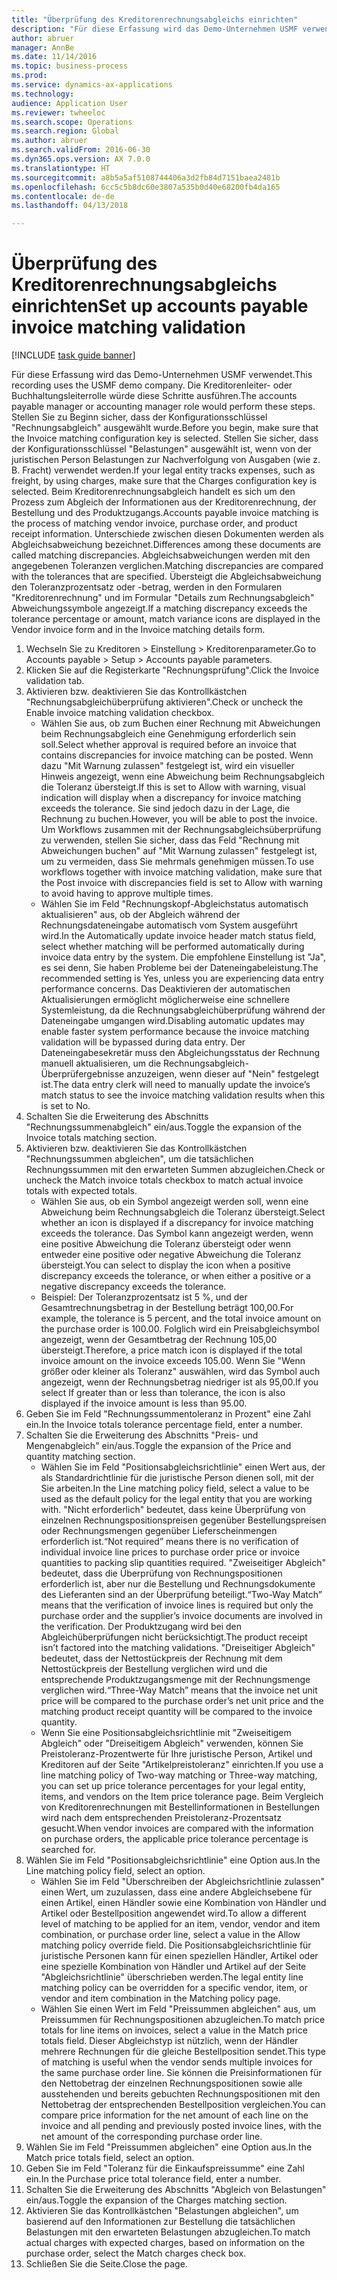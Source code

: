 ```yaml
--- 
title: "Überprüfung des Kreditorenrechnungsabgleichs einrichten"
description: "Für diese Erfassung wird das Demo-Unternehmen USMF verwendet."
author: abruer
manager: AnnBe
ms.date: 11/14/2016
ms.topic: business-process
ms.prod: 
ms.service: dynamics-ax-applications
ms.technology: 
audience: Application User
ms.reviewer: twheeloc
ms.search.scope: Operations
ms.search.region: Global
ms.author: abruer
ms.search.validFrom: 2016-06-30
ms.dyn365.ops.version: AX 7.0.0
ms.translationtype: HT
ms.sourcegitcommit: a8b5a5af5108744406a3d2fb84d7151baea2481b
ms.openlocfilehash: 6cc5c5b8dc60e3807a535b0d40e68200fb4da165
ms.contentlocale: de-de
ms.lasthandoff: 04/13/2018

---
```


# <a name="set-up-accounts-payable-invoice-matching-validation"></a><span data-ttu-id="34167-103">Überprüfung des Kreditorenrechnungsabgleichs einrichten</span><span class="sxs-lookup"><span data-stu-id="34167-103">Set up accounts payable invoice matching validation</span></span>

[!INCLUDE [task guide banner](../../includes/task-guide-banner.md)]

<span data-ttu-id="34167-104">Für diese Erfassung wird das Demo-Unternehmen USMF verwendet.</span><span class="sxs-lookup"><span data-stu-id="34167-104">This recording uses the USMF demo company.</span></span> <span data-ttu-id="34167-105">Die Kreditorenleiter- oder Buchhaltungsleiterrolle würde diese Schritte ausführen.</span><span class="sxs-lookup"><span data-stu-id="34167-105">The accounts payable manager or accounting manager role would perform these steps.</span></span> <span data-ttu-id="34167-106">Stellen Sie zu Beginn sicher, dass der Konfigurationsschlüssel "Rechnungsabgleich" ausgewählt wurde.</span><span class="sxs-lookup"><span data-stu-id="34167-106">Before you begin, make sure that the Invoice matching configuration key is selected.</span></span> <span data-ttu-id="34167-107">Stellen Sie sicher, dass der Konfigurationsschlüssel "Belastungen" ausgewählt ist, wenn von der juristischen Person Belastungen zur Nachverfolgung von Ausgaben (wie z. B. Fracht) verwendet werden.</span><span class="sxs-lookup"><span data-stu-id="34167-107">If your legal entity tracks expenses, such as freight, by using charges, make sure that the Charges configuration key is selected.</span></span>  <span data-ttu-id="34167-108">Beim Kreditorenrechnungsabgleich handelt es sich um den Prozess zum Abgleich der Informationen aus der Kreditorenrechnung, der Bestellung und des Produktzugangs.</span><span class="sxs-lookup"><span data-stu-id="34167-108">Accounts payable invoice matching is the process of matching vendor invoice, purchase order, and product receipt information.</span></span> <span data-ttu-id="34167-109">Unterschiede zwischen diesen Dokumenten werden als Abgleichsabweichung bezeichnet.</span><span class="sxs-lookup"><span data-stu-id="34167-109">Differences among these documents are called matching discrepancies.</span></span> <span data-ttu-id="34167-110">Abgleichsabweichungen werden mit den angegebenen Toleranzen verglichen.</span><span class="sxs-lookup"><span data-stu-id="34167-110">Matching discrepancies are compared with the tolerances that are specified.</span></span> <span data-ttu-id="34167-111">Übersteigt die Abgleichsabweichung den Toleranzprozentsatz oder -betrag, werden in den Formularen "Kreditorenrechnung" und im Formular "Details zum Rechnungsabgleich" Abweichungssymbole angezeigt.</span><span class="sxs-lookup"><span data-stu-id="34167-111">If a matching discrepancy exceeds the tolerance percentage or amount, match variance icons are displayed in the Vendor invoice form and in the Invoice matching details form.</span></span>

1. <span data-ttu-id="34167-112">Wechseln Sie zu Kreditoren > Einstellung > Kreditorenparameter.</span><span class="sxs-lookup"><span data-stu-id="34167-112">Go to Accounts payable > Setup > Accounts payable parameters.</span></span>
2. <span data-ttu-id="34167-113">Klicken Sie auf die Registerkarte "Rechnungsprüfung".</span><span class="sxs-lookup"><span data-stu-id="34167-113">Click the Invoice validation tab.</span></span>
3. <span data-ttu-id="34167-114">Aktivieren bzw. deaktivieren Sie das Kontrollkästchen "Rechnungsabgleichüberprüfung aktivieren".</span><span class="sxs-lookup"><span data-stu-id="34167-114">Check or uncheck the Enable invoice matching validation checkbox.</span></span>
    * <span data-ttu-id="34167-115">Wählen Sie aus, ob zum Buchen einer Rechnung mit Abweichungen beim Rechnungsabgleich eine Genehmigung erforderlich sein soll.</span><span class="sxs-lookup"><span data-stu-id="34167-115">Select whether approval is required before an invoice that contains discrepancies for invoice matching can be posted.</span></span> <span data-ttu-id="34167-116">Wenn dazu "Mit Warnung zulassen" festgelegt ist, wird ein visueller Hinweis angezeigt, wenn eine Abweichung beim Rechnungsabgleich die Toleranz übersteigt.</span><span class="sxs-lookup"><span data-stu-id="34167-116">If this is set to Allow with warning, visual indication will display when a discrepancy for invoice matching exceeds the tolerance.</span></span> <span data-ttu-id="34167-117">Sie sind jedoch dazu in der Lage, die Rechnung zu buchen.</span><span class="sxs-lookup"><span data-stu-id="34167-117">However, you will be able to post the invoice.</span></span> <span data-ttu-id="34167-118">Um Workflows zusammen mit der Rechnungsabgleichsüberprüfung zu verwenden, stellen Sie sicher, dass das Feld "Rechnung mit Abweichungen buchen" auf "Mit Warnung zulassen" festgelegt ist, um zu vermeiden, dass Sie mehrmals genehmigen müssen.</span><span class="sxs-lookup"><span data-stu-id="34167-118">To use workflows together with invoice matching validation, make sure that the Post invoice with discrepancies field is set to Allow with warning to avoid having to approve multiple times.</span></span>  
    * <span data-ttu-id="34167-119">Wählen Sie im Feld "Rechnungskopf-Abgleichstatus automatisch aktualisieren" aus, ob der Abgleich während der Rechnungsdateneingabe automatisch vom System ausgeführt wird.</span><span class="sxs-lookup"><span data-stu-id="34167-119">In the Automatically update invoice header match status field, select whether matching will be performed automatically during invoice data entry by the system.</span></span> <span data-ttu-id="34167-120">Die empfohlene Einstellung ist "Ja", es sei denn, Sie haben Probleme bei der Dateneingabeleistung.</span><span class="sxs-lookup"><span data-stu-id="34167-120">The recommended setting is Yes, unless you are experiencing data entry performance concerns.</span></span> <span data-ttu-id="34167-121">Das Deaktivieren der automatischen Aktualisierungen ermöglicht möglicherweise eine schnellere Systemleistung, da die Rechnungsabgleichüberprüfung während der Dateneingabe umgangen wird.</span><span class="sxs-lookup"><span data-stu-id="34167-121">Disabling automatic updates may enable faster system performance because the invoice matching validation will be bypassed during data entry.</span></span> <span data-ttu-id="34167-122">Der Dateneingabesekretär muss den Abgleichungsstatus der Rechnung manuell aktualisieren, um die Rechnungsabgleich-Überprüfergebnisse anzuzeigen, wenn dieser auf "Nein" festgelegt ist.</span><span class="sxs-lookup"><span data-stu-id="34167-122">The data entry clerk will need to manually update the invoice’s match status to see the invoice matching validation results when this is set to No.</span></span>  
4. <span data-ttu-id="34167-123">Schalten Sie die Erweiterung des Abschnitts "Rechnungssummenabgleich" ein/aus.</span><span class="sxs-lookup"><span data-stu-id="34167-123">Toggle the expansion of the Invoice totals matching section.</span></span>
5. <span data-ttu-id="34167-124">Aktivieren bzw. deaktivieren Sie das Kontrollkästchen "Rechnungssummen abgleichen", um die tatsächlichen Rechnungssummen mit den erwarteten Summen abzugleichen.</span><span class="sxs-lookup"><span data-stu-id="34167-124">Check or uncheck the Match invoice totals checkbox to match actual invoice totals with expected totals.</span></span>
    * <span data-ttu-id="34167-125">Wählen Sie aus, ob ein Symbol angezeigt werden soll, wenn eine Abweichung beim Rechnungsabgleich die Toleranz übersteigt.</span><span class="sxs-lookup"><span data-stu-id="34167-125">Select whether an icon is displayed if a discrepancy for invoice matching exceeds the tolerance.</span></span> <span data-ttu-id="34167-126">Das Symbol kann angezeigt werden, wenn eine positive Abweichung die Toleranz übersteigt oder wenn entweder eine positive oder negative Abweichung die Toleranz übersteigt.</span><span class="sxs-lookup"><span data-stu-id="34167-126">You can select to display the icon when a positive discrepancy exceeds the tolerance, or when either a positive or a negative discrepancy exceeds the tolerance.</span></span>  
    * <span data-ttu-id="34167-127">Beispiel: Der Toleranzprozentsatz ist 5 %, und der Gesamtrechnungsbetrag in der Bestellung beträgt 100,00.</span><span class="sxs-lookup"><span data-stu-id="34167-127">For example, the tolerance is 5 percent, and the total invoice amount on the purchase order is 100.00.</span></span> <span data-ttu-id="34167-128">Folglich wird ein Preisabgleichsymbol angezeigt, wenn der Gesamtbetrag der Rechnung 105,00 übersteigt.</span><span class="sxs-lookup"><span data-stu-id="34167-128">Therefore, a price match icon is displayed if the total invoice amount on the invoice exceeds 105.00.</span></span> <span data-ttu-id="34167-129">Wenn Sie "Wenn größer oder kleiner als Toleranz" auswählen, wird das Symbol auch angezeigt, wenn der Rechnungsbetrag niedriger ist als 95,00.</span><span class="sxs-lookup"><span data-stu-id="34167-129">If you select If greater than or less than tolerance, the icon is also displayed if the invoice amount is less than 95.00.</span></span>  
6. <span data-ttu-id="34167-130">Geben Sie im Feld "Rechnungssummentoleranz in Prozent" eine Zahl ein.</span><span class="sxs-lookup"><span data-stu-id="34167-130">In the Invoice totals tolerance percentage field, enter a number.</span></span>
7. <span data-ttu-id="34167-131">Schalten Sie die Erweiterung des Abschnitts "Preis- und Mengenabgleich" ein/aus.</span><span class="sxs-lookup"><span data-stu-id="34167-131">Toggle the expansion of the Price and quantity matching section.</span></span>
    * <span data-ttu-id="34167-132">Wählen Sie im Feld "Positionsabgleichsrichtlinie" einen Wert aus, der als Standardrichtlinie für die juristische Person dienen soll, mit der Sie arbeiten.</span><span class="sxs-lookup"><span data-stu-id="34167-132">In the Line matching policy field, select a value to be used as the default policy for the legal entity that you are working with.</span></span> <span data-ttu-id="34167-133">"Nicht erforderlich" bedeutet, dass keine Überprüfung von einzelnen Rechnungspositionspreisen gegenüber Bestellungspreisen oder Rechnungsmengen gegenüber Lieferscheinmengen erforderlich ist.</span><span class="sxs-lookup"><span data-stu-id="34167-133">“Not required” means there is no verification of individual invoice line prices to purchase order price or invoice quantities to packing slip quantities required.</span></span> <span data-ttu-id="34167-134">"Zweiseitiger Abgleich" bedeutet, dass die Überprüfung von Rechnungspositionen erforderlich ist, aber nur die Bestellung und Rechnungsdokumente des Lieferanten sind an der Überprüfung beteiligt.</span><span class="sxs-lookup"><span data-stu-id="34167-134">“Two-Way Match” means that the verification of invoice lines is required but only the purchase order and the supplier’s invoice documents are involved in the verification.</span></span> <span data-ttu-id="34167-135">Der Produktzugang wird bei den Abgleichüberprüfungen nicht berücksichtigt.</span><span class="sxs-lookup"><span data-stu-id="34167-135">The product receipt isn’t factored into the matching validations.</span></span> <span data-ttu-id="34167-136">"Dreiseitiger Abgleich" bedeutet, dass der Nettostückpreis der Rechnung mit dem Nettostückpreis der Bestellung verglichen wird und die entsprechende Produktzugangsmenge mit der Rechnungsmenge verglichen wird.</span><span class="sxs-lookup"><span data-stu-id="34167-136">“Three-Way Match” means that the invoice net unit price will be compared to the purchase order’s net unit price and the matching product receipt quantity will be compared to the invoice quantity.</span></span>  
    * <span data-ttu-id="34167-137">Wenn Sie eine Positionsabgleichsrichtlinie mit "Zweiseitigem Abgleich" oder "Dreiseitigem Abgleich" verwenden, können Sie Preistoleranz-Prozentwerte für Ihre juristische Person, Artikel und Kreditoren auf der Seite "Artikelpreistoleranz" einrichten.</span><span class="sxs-lookup"><span data-stu-id="34167-137">If you use a line matching policy of Two-way matching or Three-way matching, you can set up price tolerance percentages for your legal entity, items, and vendors on the Item price tolerance page.</span></span> <span data-ttu-id="34167-138">Beim Vergleich von Kreditorenrechnungen mit Bestellinformationen in Bestellungen wird nach dem entsprechenden Preistoleranz-Prozentsatz gesucht.</span><span class="sxs-lookup"><span data-stu-id="34167-138">When vendor invoices are compared with the information on purchase orders, the applicable price tolerance percentage is searched for.</span></span>  
8. <span data-ttu-id="34167-139">Wählen Sie im Feld "Positionsabgleichsrichtlinie" eine Option aus.</span><span class="sxs-lookup"><span data-stu-id="34167-139">In the Line matching policy field, select an option.</span></span>
    * <span data-ttu-id="34167-140">Wählen Sie im Feld "Überschreiben der Abgleichsrichtlinie zulassen" einen Wert, um zuzulassen, dass eine andere Abgleichsebene für einen Artikel, einen Händler sowie eine Kombination von Händler und Artikel oder Bestellposition angewendet wird.</span><span class="sxs-lookup"><span data-stu-id="34167-140">To allow a different level of matching to be applied for an item, vendor, vendor and item combination, or purchase order line, select a value in the Allow matching policy override field.</span></span> <span data-ttu-id="34167-141">Die Positionsabgleichsrichtlinie für juristische Personen kann für einen speziellen Händler, Artikel oder eine spezielle Kombination von Händler und Artikel auf der Seite "Abgleichsrichtlinie" überschrieben werden.</span><span class="sxs-lookup"><span data-stu-id="34167-141">The legal entity line matching policy can be overridden for a specific vendor, item, or vendor and item combination in the Matching policy page.</span></span>  
    * <span data-ttu-id="34167-142">Wählen Sie einen Wert im Feld "Preissummen abgleichen" aus, um Preissummen für Rechnungspositionen abzugleichen.</span><span class="sxs-lookup"><span data-stu-id="34167-142">To match price totals for line items on invoices, select a value in the Match price totals field.</span></span> <span data-ttu-id="34167-143">Dieser Abgleichstyp ist nützlich, wenn der Händler mehrere Rechnungen für die gleiche Bestellposition sendet.</span><span class="sxs-lookup"><span data-stu-id="34167-143">This type of matching is useful when the vendor sends multiple invoices for the same purchase order line.</span></span> <span data-ttu-id="34167-144">Sie können die Preisinformationen für den Nettobetrag der einzelnen Rechnungspositionen sowie alle ausstehenden und bereits gebuchten Rechnungspositionen mit den Nettobetrag der entsprechenden Bestellposition vergleichen.</span><span class="sxs-lookup"><span data-stu-id="34167-144">You can compare price information for the net amount of each line on the invoice and all pending and previously posted invoice lines, with the net amount of the corresponding purchase order line.</span></span>  
9. <span data-ttu-id="34167-145">Wählen Sie im Feld "Preissummen abgleichen" eine Option aus.</span><span class="sxs-lookup"><span data-stu-id="34167-145">In the Match price totals field, select an option.</span></span>
10. <span data-ttu-id="34167-146">Geben Sie im Feld "Toleranz für die Einkaufspreissumme" eine Zahl ein.</span><span class="sxs-lookup"><span data-stu-id="34167-146">In the Purchase price total tolerance field, enter a number.</span></span>
11. <span data-ttu-id="34167-147">Schalten Sie die Erweiterung des Abschnitts "Abgleich von Belastungen" ein/aus.</span><span class="sxs-lookup"><span data-stu-id="34167-147">Toggle the expansion of the Charges matching section.</span></span>
12. <span data-ttu-id="34167-148">Aktivieren Sie das Kontrollkästchen "Belastungen abgleichen", um basierend auf den Informationen zur Bestellung die tatsächlichen Belastungen mit den erwarteten Belastungen abzugleichen.</span><span class="sxs-lookup"><span data-stu-id="34167-148">To match actual charges with expected charges, based on information on the purchase order, select the Match charges check box.</span></span>
13. <span data-ttu-id="34167-149">Schließen Sie die Seite.</span><span class="sxs-lookup"><span data-stu-id="34167-149">Close the page.</span></span>


